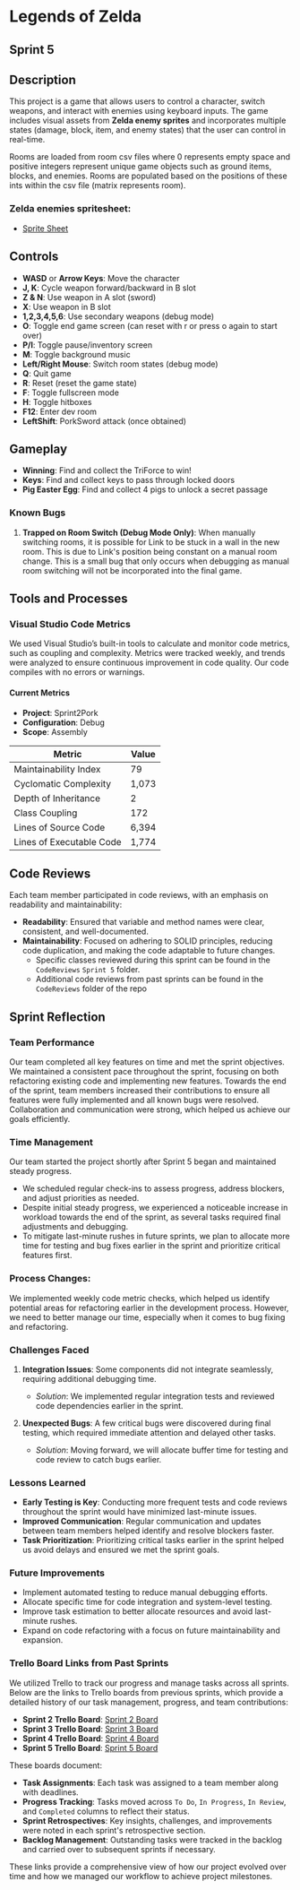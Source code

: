 # Legends of Zelda

## Sprint 5

## Description
This project is a game that allows users to control a character, switch weapons, and interact with enemies using keyboard inputs. The game includes visual assets from **Zelda enemy sprites** and incorporates multiple states (damage, block, item, and enemy states) that the user can control in real-time.

Rooms are loaded from room csv files where 0 represents empty space and positive integers represent unique game objects such as ground items, blocks, and enemies. Rooms are populated based on the positions of these ints within the csv file (matrix represents room).

### Zelda enemies spritesheet:
- [Sprite Sheet](https://www.spriters-resource.com/fullview/36632/?source=genre)

## Controls
- **WASD** or **Arrow Keys**: Move the character
- **J, K**: Cycle weapon forward/backward in B slot
- **Z & N**: Use weapon in A slot (sword)
- **X**: Use weapon in B slot
- **1,2,3,4,5,6**: Use secondary weapons (debug mode)
- **O**: Toggle end game screen (can reset with r or press o again to start over)
- **P/I**: Toggle pause/inventory screen
- **M**: Toggle background music
- **Left/Right Mouse**: Switch room states (debug mode)
- **Q**: Quit game
- **R**: Reset (reset the game state)
- **F**: Toggle fullscreen mode
- **H**: Toggle hitboxes
- **F12**: Enter dev room
- **LeftShift**: PorkSword attack (once obtained)

## Gameplay
- **Winning**: Find and collect the TriForce to win!
- **Keys**: Find and collect keys to pass through locked doors
- **Pig Easter Egg**: Find and collect 4 pigs to unlock a secret passage

### Known Bugs
1. **Trapped on Room Switch (Debug Mode Only)**: When manually switching rooms, it is possible for Link to be stuck in a wall in the new room. This is due to Link's position being constant on a manual room change. This is a small bug that only occurs when debugging as manual room switching will not be incorporated into the final game.

## **Tools and Processes**

### **Visual Studio Code Metrics**  
We used Visual Studio’s built-in tools to calculate and monitor code metrics, such as coupling and complexity. Metrics were tracked weekly, and trends were analyzed to ensure continuous improvement in code quality. Our code compiles with no errors or warnings.

#### **Current Metrics**
- **Project**: Sprint2Pork  
- **Configuration**: Debug  
- **Scope**: Assembly
  
| **Metric**                  | **Value** |
|-----------------------------|-----------|
| Maintainability Index        | 79        |
| Cyclomatic Complexity        | 1,073     |
| Depth of Inheritance         | 2         |
| Class Coupling               | 172       |
| Lines of Source Code         | 6,394     |
| Lines of Executable Code     | 1,774     |


## Code Reviews
Each team member participated in code reviews, with an emphasis on readability and maintainability:
- **Readability**: Ensured that variable and method names were clear, consistent, and well-documented.
- **Maintainability**: Focused on adhering to SOLID principles, reducing code duplication, and making the code adaptable to future changes.
  - Specific classes reviewed during this sprint can be found in the `CodeReviews` `Sprint 5` folder.
  - Additional code reviews from past sprints can be found in the `CodeReviews` folder of the repo

## **Sprint Reflection**

### **Team Performance**  
Our team completed all key features on time and met the sprint objectives. We maintained a consistent pace throughout the sprint, focusing on both refactoring existing code and implementing new features. Towards the end of the sprint, team members increased their contributions to ensure all features were fully implemented and all known bugs were resolved. Collaboration and communication were strong, which helped us achieve our goals efficiently.

### **Time Management**  
Our team started the project shortly after Sprint 5 began and maintained steady progress.  
- We scheduled regular check-ins to assess progress, address blockers, and adjust priorities as needed.  
- Despite initial steady progress, we experienced a noticeable increase in workload towards the end of the sprint, as several tasks required final adjustments and debugging.  
- To mitigate last-minute rushes in future sprints, we plan to allocate more time for testing and bug fixes earlier in the sprint and prioritize critical features first.

### **Process Changes**: 
We implemented weekly code metric checks, which helped us identify potential areas for refactoring earlier in the development process. However, we need to better manage our time, especially when it comes to bug fixing and refactoring.

### **Challenges Faced**  
1. **Integration Issues**: Some components did not integrate seamlessly, requiring additional debugging time.  
   - *Solution*: We implemented regular integration tests and reviewed code dependencies earlier in the sprint.  

2. **Unexpected Bugs**: A few critical bugs were discovered during final testing, which required immediate attention and delayed other tasks.  
   - *Solution*: Moving forward, we will allocate buffer time for testing and code review to catch bugs earlier.  

### **Lessons Learned**  
- **Early Testing is Key**: Conducting more frequent tests and code reviews throughout the sprint would have minimized last-minute issues.  
- **Improved Communication**: Regular communication and updates between team members helped identify and resolve blockers faster.  
- **Task Prioritization**: Prioritizing critical tasks earlier in the sprint helped us avoid delays and ensured we met the sprint goals.

### **Future Improvements**  
- Implement automated testing to reduce manual debugging efforts.  
- Allocate specific time for code integration and system-level testing.  
- Improve task estimation to better allocate resources and avoid last-minute rushes.
- Expand on code refactoring with a focus on future maintainability and expansion.

### **Trello Board Links from Past Sprints**  
We utilized Trello to track our progress and manage tasks across all sprints. Below are the links to Trello boards from previous sprints, which provide a detailed history of our task management, progress, and team contributions:

- **Sprint 2 Trello Board**: [Sprint 2 Board](https://trello.com/b/BaB2vWmP/john-pork-studios) 
- **Sprint 3 Trello Board**: [Sprint 3 Board](https://trello.com/b/0C31UwxK/sprint-3)  
- **Sprint 4 Trello Board**: [Sprint 4 Board](https://trello.com/b/IYsFpeVh/sprint-4)  
- **Sprint 5 Trello Board**: [Sprint 5 Board](https://trello.com/b/4VCNe9ln/sprint5)

These boards document:  
- **Task Assignments**: Each task was assigned to a team member along with deadlines.  
- **Progress Tracking**: Tasks moved across `To Do`, `In Progress`, `In Review`, and `Completed` columns to reflect their status.  
- **Sprint Retrospectives**: Key insights, challenges, and improvements were noted in each sprint's retrospective section.  
- **Backlog Management**: Outstanding tasks were tracked in the backlog and carried over to subsequent sprints if necessary.  

These links provide a comprehensive view of how our project evolved over time and how we managed our workflow to achieve project milestones.
